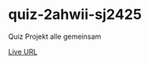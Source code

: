 # quiz-2ahwii-sj2425

Quiz Projekt alle gemeinsam

[Live URL](https://grafg1.spengergasse.at/quiz/)

